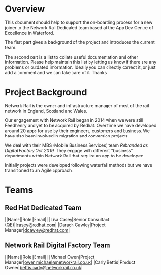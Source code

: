 <title> Network Rail Dedicated Team Onboarding </title>

<h1> Overview </h1>
<p>
This document should help to support the on-boarding process for a new joiner to the Network Rail Dedicated team based at the App Dev Centre of Excellence in Waterford.
 
The first part gives a background of the project and introduces the current team.
 
The second part is a list to collate useful documentation and other information. Please help maintain this list by letting us know if there are any problems or outdated information. Ideally you can directly correct it, or just add a comment and we can take care of it. Thanks!
</p>

<h1> Project Background </h1>
<p>
Network Rail is the owner and infrastructure manager of most of the rail network in England, Scotland and Wales.
 
Our engagement with Network Rail began in 2014 when we were still Feedhenry and yet to be acquired by Redhat. Over time we have developed around 20 apps for use by their engineers, customers and business. We have also been involved in migration and conversion projects.
 
We deal with their MBS (Mobile Business Services) team *Rebranded as Digital Factory Oct 2019*. They engage with different “business” departments within Network Rail that require an app to be developed.
 
Initially projects were developed following waterfall methods but we have transitioned to an Agile approach.
 
</p>

<h1> Teams </h1>

<h2> Red Hat Dedicated Team </h2>

||Name||Role||Email||
|Lisa Casey|Senior Consultant (QE)|lcasey@redhat.com|
|Darach Cawley|Project Manager|dcawley@redhat.com|

<h2> Network Rail Digital Factory Team </h2>

||Name||Role||Email||
|Michael Owen|Project Manager|owen.michael@networkrail.co.uk|
|Carly Bettis|Product Owner|bettis.carly@networkrail.co.uk|
